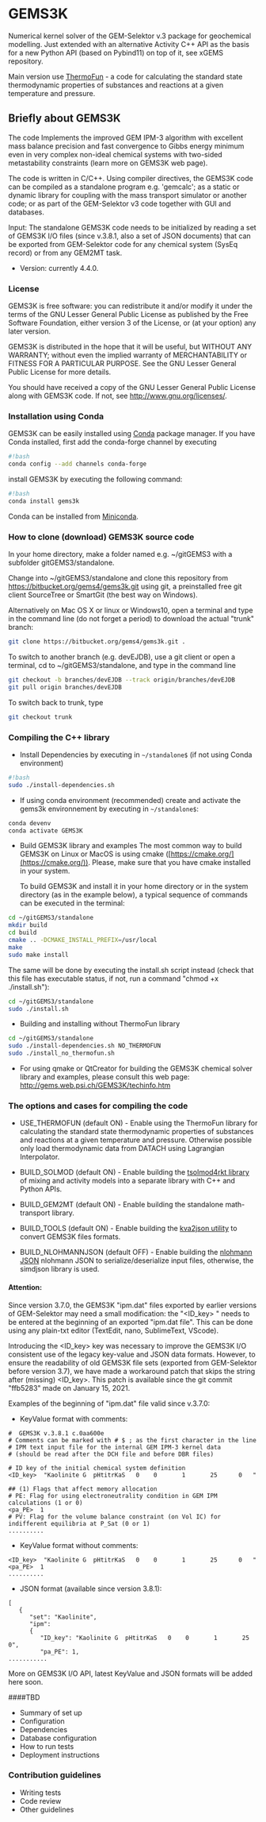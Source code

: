 # GEMS3K

Numerical kernel solver of the GEM-Selektor v.3 package for geochemical modelling. 
Just extended with an alternative Activity C++ API as the basis for a new Python API (based on Pybind11) on top of it, see xGEMS repository.

Main version use [ThermoFun](https://bitbucket.org/gems4/thermofun/src/master/) - a code for calculating the standard state thermodynamic properties of substances and reactions at a given temperature and pressure. 


## Briefly about GEMS3K

The code Implements the improved GEM IPM-3 algorithm with excellent mass balance precision and fast convergence to Gibbs energy minimum even in very complex non-ideal chemical systems with two-sided metastability constraints (learn more on GEMS3K web page).

The code is written in C/C++. Using compiler directives, the GEMS3K code can be compiled as a standalone program e.g. 'gemcalc'; as a static or dynamic library for coupling with the mass transport simulator or another code; or as part of the GEM-Selektor v3 code together with GUI and databases.

Input: The standalone GEMS3K code needs to be initialized by reading a set of GEMS3K I/O files (since v.3.8.1, also a set of JSON documents) that can be exported from GEM-Selektor code for any chemical system (SysEq record) or from any GEM2MT task.

* Version: currently 4.4.0.

### License

GEMS3K is free software: you can redistribute it and/or modify it under the terms of the GNU Lesser General Public License as published by the Free Software Foundation, either version 3 of the License, or (at your option) any later version.

GEMS3K is distributed in the hope that it will be useful, but WITHOUT ANY WARRANTY; without even the implied warranty of MERCHANTABILITY or FITNESS FOR A PARTICULAR PURPOSE. See the GNU Lesser General Public License for more details.

You should have received a copy of the GNU Lesser General Public License along with GEMS3K code. If not, see http://www.gnu.org/licenses/. 


### Installation using Conda

GEMS3K can be easily installed using [Conda](https://conda.io/docs/) package manager. If you have Conda installed, first add the conda-forge channel by executing 

```sh
#!bash
conda config --add channels conda-forge
```

install GEMS3K by executing the following command:

```sh
#!bash
conda install gems3k
```

Conda can be installed from [Miniconda](https://conda.io/miniconda.html).

### How to clone (download) GEMS3K source code

In your home directory, make a folder named e.g. ~/gitGEMS3 with a subfolder gitGEMS3/standalone.

Change into ~/gitGEMS3/standalone and clone this repository from https://bitbucket.org/gems4/gems3k.git using git, a preinstalled free git client SourceTree or SmartGit (the best way on Windows). 

Alternatively on Mac OS X or linux or Windows10, open a terminal and type in the command line (do not forget a period) to download the actual "trunk" branch:
```sh
git clone https://bitbucket.org/gems4/gems3k.git . 
```

To switch to another branch (e.g. devEJDB), use a git client or open a terminal, cd to ~/gitGEMS3/standalone, and type in the command line
```sh
git checkout -b branches/devEJDB --track origin/branches/devEJDB
git pull origin branches/devEJDB
```

To switch back to trunk, type
```sh
git checkout trunk
```

### Compiling the C++ library

* Install Dependencies by executing in ```~/standalone$``` (if not using Conda environment)

```sh
#!bash
sudo ./install-dependencies.sh
```

* If using conda environment (recommended) create and activate the gems3k environnement by executing in ```~/standalone$```:

```sh
conda devenv
conda activate GEMS3K
```

* Build GEMS3K library and examples
  The most common way to build GEMS3K on Linux or MacOS is using cmake ([https://cmake.org/](https://cmake.org/)). Please, make sure that you have cmake installed in your system. 

  To build GEMS3K and install it in your home directory or in the system directory (as in the example below), a typical sequence of commands can be executed in the terminal:
```sh
cd ~/gitGEMS3/standalone
mkdir build
cd build
cmake .. -DCMAKE_INSTALL_PREFIX=/usr/local
make
sudo make install
```

  The same will be done by executing the install.sh script instead (check that this file has executable status, if not, run a command "chmod +x ./install.sh"): 
```sh
cd ~/gitGEMS3/standalone
sudo ./install.sh
```

* Building and installing without ThermoFun library

```sh
cd ~/gitGEMS3/standalone
sudo ./install-dependencies.sh NO_THERMOFUN
sudo ./install_no_thermofun.sh
```

* For using qmake or QtCreator for building the GEMS3K chemical solver library and examples, please consult this web page: http://gems.web.psi.ch/GEMS3K/techinfo.htm


### The options and cases for compiling the code

* USE_THERMOFUN (default ON) - Enable using the ThermoFun library for calculating the standard state thermodynamic properties of substances and reactions at a given temperature and pressure. Otherwise possible only load thermodynamic data from DATACH using Lagrangian Interpolator.

* BUILD_SOLMOD  (default ON) - Enable building the [tsolmod4rkt library](tsolmod4rkt/README.md) of mixing and activity models into a separate library with C++ and Python APIs. 

* BUILD_GEM2MT  (default ON) - Enable building the standalone math-transport library.

* BUILD_TOOLS   (default ON) - Enable building the [kva2json utility](tools/README.md) to convert GEMS3K files formats. 

* BUILD_NLOHMANNJSON (default OFF) - Enable building the [nlohmann JSON](https://github.com/nlohmann/json) nlohmann JSON to serialize/deserialize input files, otherwise, the simdjson library is used.


#### Attention: 

Since version 3.7.0, the GEMS3K "ipm.dat" files exported by earlier versions of GEM-Selektor may need a small modification: the "<ID_key> " needs to be entered at the beginning of an exported "ipm.dat file". This can be done using any plain-txt editor (TextEdit, nano, SublimeText, VScode).

Introducing the <ID_key> key was necessary to improve the GEMS3K I/O consistent use of the legacy key-value and JSON data formats. However, to ensure the readability of old GEMS3K file sets (exported from GEM-Selektor before version 3.7), we have made a workaround patch that skips the string after (missing) <ID_key>. This patch is available since the git commit "ffb5283" made on January 15, 2021. 
 
Examples of the beginning of "ipm.dat" file valid since v.3.7.0: 

* KeyValue format with comments:
~~~
#  GEMS3K v.3.8.1 c.0aa600e 
# Comments can be marked with # $ ; as the first character in the line
# IPM text input file for the internal GEM IPM-3 kernel data
# (should be read after the DCH file and before DBR files)

# ID key of the initial chemical system definition
<ID_key>  "Kaolinite G  pHtitrKaS   0    0       1       25      0   "

## (1) Flags that affect memory allocation
# PE: Flag for using electroneutrality condition in GEM IPM calculations (1 or 0)
<pa_PE>  1
# PV: Flag for the volume balance constraint (on Vol IC) for indifferent equilibria at P_Sat (0 or 1)
..........
~~~

* KeyValue format without comments:
~~~
<ID_key>  "Kaolinite G  pHtitrKaS   0    0       1       25      0   "
<pa_PE>  1
..........
~~~

* JSON format (available since version 3.8.1):
~~~
[
   {
      "set": "Kaolinite",
      "ipm": 
	  {
         "ID_key": "Kaolinite G  pHtitrKaS   0    0       1       25      0",
         "pa_PE": 1,
...........          
~~~

More on GEMS3K I/O API, latest KeyValue and JSON formats will be added here soon. 

####TBD

* Summary of set up
* Configuration
* Dependencies
* Database configuration
* How to run tests
* Deployment instructions

### Contribution guidelines ###

* Writing tests
* Code review
* Other guidelines
